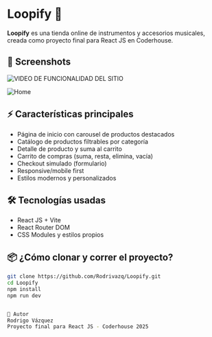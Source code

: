 # Loopify 🎸

**Loopify** es una tienda online de instrumentos y accesorios musicales, creada como proyecto final para React JS en Coderhouse.

## 📸 Screenshots

![VIDEO DE FUNCIONALIDAD DEL SITIO](https://github.com/user-attachments/assets/8a592fe1-e36a-4c8c-ab59-0f0e3d78489a)

![Home](https://github.com/user-attachments/assets/36926506-a4a3-4207-a4fe-114da626d66f)

## ⚡ Características principales

- Página de inicio con carousel de productos destacados
- Catálogo de productos filtrables por categoría
- Detalle de producto y suma al carrito
- Carrito de compras (suma, resta, elimina, vacía)
- Checkout simulado (formulario)
- Responsive/mobile first
- Estilos modernos y personalizados

## 🛠️ Tecnologías usadas

- React JS + Vite
- React Router DOM
- CSS Modules y estilos propios

## 📦 ¿Cómo clonar y correr el proyecto?

```bash
git clone https://github.com/Rodrivazq/Loopify.git
cd Loopify
npm install
npm run dev


👤 Autor
Rodrigo Vázquez
Proyecto final para React JS - Coderhouse 2025
```
